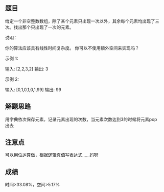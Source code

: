 ## 题目
给定一个非空整数数组，除了某个元素只出现一次以外，其余每个元素均出现了三次。找出那个只出现了一次的元素。

说明：

你的算法应该具有线性时间复杂度。 你可以不使用额外空间来实现吗？

示例 1:

输入: [2,2,3,2]
输出: 3

示例 2:

输入: [0,1,0,1,0,1,99]
输出: 99
## 解题思路
用字典依次保存元素，记录元素出现的次数，当元素次数达到3的时候将元素pop出去
## 注意点
可以用位运算做，根据逻辑真值写表达式……妈呀
## 成绩
时间>33.08%，空间>5.17%
